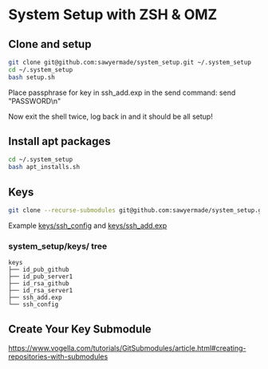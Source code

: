 # System Setup with ZSH & OMZ
## Clone and setup
```bash
git clone git@github.com:sawyermade/system_setup.git ~/.system_setup
cd ~/.system_setup
bash setup.sh
```
Place passphrase for key in ssh_add.exp in the send command: send "PASSWORD\n"

Now exit the shell twice, log back in and it should be all setup!

## Install apt packages
```bash
cd ~/.system_setup
bash apt_installs.sh
```

## Keys
```bash
git clone --recurse-submodules git@github.com:sawyermade/system_setup.git ~/.system_setup
```
Example [keys/ssh_config](EXAMPLE-ssh_config) and [keys/ssh_add.exp](EXAMPLE-ssh_add.exp)

### system_setup/keys/ tree
```
keys
├── id_pub_github
├── id_pub_server1
├── id_rsa_github
├── id_rsa_server1
├── ssh_add.exp
└── ssh_config
```

## Create Your Key Submodule
https://www.vogella.com/tutorials/GitSubmodules/article.html#creating-repositories-with-submodules
